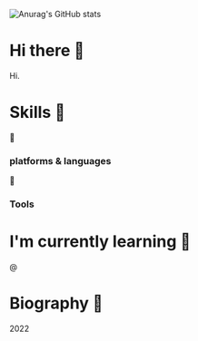 


![Anurag's GitHub stats](https://github-readme-stats.vercel.app/api?username=renechoi&show_icons=true&theme=radical)



### <h1> Hi there 👋 </h1>

Hi. 



### <h1> Skills 💪 </h1>

📌 <h3> platforms & languages </h3>




📌 <h3> Tools </h3>




##### <h1> I'm currently learning  🌱 </h1>

@ 



##### <h1> Biography 🎢 </h1>

2022



<!--
**renechoi/renechoi** is a ✨ _special_ ✨ repository because its `README.md` (this file) appears on your GitHub profile.

Here are some ideas to get you started:

- 🔭 I’m currently working on ...
- 🌱 I’m currently learning ...
- 👯 I’m looking to collaborate on ...
- 🤔 I’m looking for help with ...
- 💬 Ask me about ...
- 📫 How to reach me: ...
- 😄 Pronouns: ...
- ⚡ Fun fact: ...
-->
